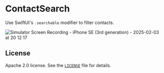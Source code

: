 # ContactSearch
Use SwiftUI's `.searchable` modifier to filter contacts.

![Simulator Screen Recording - iPhone SE (3rd generation) - 2025-02-03 at 20 12 17](https://github.com/user-attachments/assets/9231eae0-c687-4858-a4ac-4f9d62c01f05)

## License

Apache 2.0 license. See the [`LICENSE`](LICENSE) file for details.
